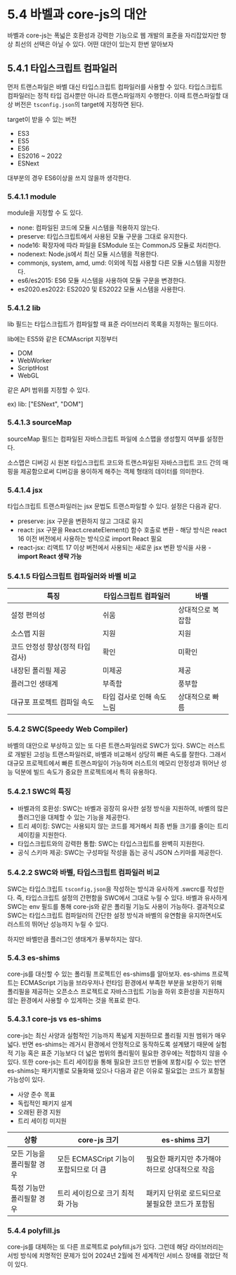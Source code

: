 # 5.4 바벨과 core-js의 대안

바벨과 core-js는 폭넓은 호환성과 강력한 기능으로 웹 개발의 표준을 자리잡았지만 항상 최선의 선택은 아닐 수 있다.
어떤 대안이 있는지 한번 알아보자

## 5.4.1 타입스크립트 컴파일러

먼저 트랜스파일은 바벨 대신 타입스크립트 컴파일러를 사용할 수 있다.
타입스크립트 컴파일러는 정적 타입 검사뿐만 아니라 트랜스파일까지 수행한다.
이때 트랜스파일할 대상 버전은 `tsconfig.json`의 target에 지정하면 된다.

target이 받을 수 있는 버전

- ES3
- ES5
- ES6
- ES2016 ~ 2022
- ESNext

대부분의 경우 ES6이상을 쓰지 않을까 생각한다.

### 5.4.1.1 module

module을 지정할 수 도 있다.

- none: 컴파일된 코드에 모듈 시스템을 적용하지 않는다.
- preserve: 타입스크립트에서 사용된 모듈 구문을 그대로 유지한다.
- node16: 확장자에 따라 파일을 ESModule 또는 CommonJS 모듈로 처리한다.
- nodenext: Node.js에서 최신 모듈 시스템을 적용한다.
- commonjs, system, amd, umd: 이외에 직접 사용할 다른 모듈 시스템을 지정한다.
- es6/es2015: ES6 모듈 시스템을 사용하여 모듈 구문을 변경한다.
- es2020.es2022: ES2020 및 ES2022 모듈 시스템을 사용한다.

### 5.4.1.2 lib

lib 필드는 타입스크립트가 컴파일할 때 표준 라이브러리 목록을 지정하는 필드이다.

lib에는 ES5와 같은 ECMAscript 지정부터

- DOM
- WebWorker
- ScriptHost
- WebGL

같은 API 범위를 지정할 수 있다.

ex) lib: ["ESNext", "DOM"]

### 5.4.1.3 sourceMap

sourceMap 필드는 컴파일된 자바스크립트 파일에 소스맵을 생성할지 여부를 설정한다.

소스맵은 디버깅 시 원본 타입스크립트 코드와 트랜스파일된 자바스크립트 코드 간의 매핑을 제공함으로써 디버깅을 용이하게 해주는 객체 형태의 데이터를 의미한다.

### 5.4.1.4 jsx

타입스크립트 트랜스파일러는 jsx 문법도 트랜스파일할 수 있다.
설정은 다음과 같다.

- preserve: jsx 구문을 변환하지 않고 그대로 유지
- react: jsx 구문을 React.createElement() 함수 호출로 변환 - 해당 방식은 react 16 이전 버전에서 사용하는 방식으로 import React 필요
- react-jsx: 리액트 17 이상 버전에서 사용되는 새로운 jsx 변환 방식을 사용 - **import React 생략 가능**

### 5.4.1.5 타입스크립트 컴파일러와 바벨 비교

| 특징                             | 타입스크립트 컴파일러      | 바벨              |
| -------------------------------- | -------------------------- | ----------------- |
| 설정 편의성                      | 쉬움                       | 상대적으로 복잡함 |
| 소스맵 지원                      | 지원                       | 지원              |
| 코드 안정성 향상(정적 타입 검사) | 확인                       | 미확인            |
| 내장된 폴리필 제공               | 미제공                     | 제공              |
| 플러그인 생태계                  | 부족함                     | 풍부함            |
| 대규포 프로젝트 컴파일 속도      | 타입 검사로 인해 속도 느림 | 상대적으로 빠름   |

### 5.4.2 SWC(Speedy Web Compiler)

바벨의 대안으로 부상하고 있는 또 다른 트랜스파일러로 SWC가 있다.
SWC는 러스트로 개발된 고성능 트랜스파일러로, 바벨과 비교해서 상당히 빠른 속도를 잘한다.
그래서 대규모 프로젝트에서 빠른 트랜스파일이 가능하며 러스트의 메모리 안정성과 뛰어난 성능 덕분에 빌드 속도가 중요한 프로젝트에서 특히 유용하다.

### 5.4.2.1 SWC의 특징

- 바벨과의 호환성: SWC는 바벨과 굉장히 유사한 설정 방식을 지원하여, 바벨의 많은 플러그인을 대체할 수 있는 기능을 제공한다.
- 트리 셰이킹: SWC는 사용되지 않는 코드를 제거해서 최종 번들 크기를 줄이는 트리 셰이킹을 지원한다.
- 타입스크립트와의 강력한 통합: SWC는 타입스크립트를 완벽히 지원한다.
- 공식 스키마 제공: SWC는 구성파일 작성을 돕는 공식 JSON 스키마를 제공한다.

### 5.4.2.2 SWC와 바벨, 타입스크립트 컴파일러 비교

SWC는 타입스크립트 `tsconfig,json`을 작성하는 방식과 유사하게 .swcrc를 작성한다. 즉, 타입스크립트 설정의 간편함을 SWC에서 그대로 누릴 수 있다. 바벨과 유사하게 SWC는 env 필드를 통해 core-js와 같은 폴리필 기능도 사용이 가능하다.
결과적으로 SWC는 타입스크립트 컴파일러의 간단한 설정 방식과 바벨의 유연함을 유지하면서도 러스트의 뛰어난 성능까지 누릴 수 있다.

하지만 바벨만큼 플러그인 생태계가 풍부하지는 않다.

### 5.4.3 es-shims

core-js를 대신할 수 있는 폴리필 프로젝트인 es-shims를 알아보자.
es-shims 프로젝트는 ECMAScript 기능을 브라우저나 런타임 환경에서 부족한 부분을 보완하기 위해 폴리필을 제공하는 오픈소스 프로젝트로 자바스크립트 기능을 하위 호환성을 지원하지 않는 환경에서 사용할 수 있게하는 것을 목표로 한다.

### 5.4.3.1 core-js vs es-shims

core-js는 최신 사양과 실험적인 기능까지 폭넒게 지원하므로 폴리필 지원 범위가 매우 넓다. 반면 es-shims는 레거시 환경에서 안정적으로 동작하도록 설계됐기 때문에 실험적 기능 혹은 표준 기능보다 더 넓은 범위의 폴리필이 필요한 경우에는 적합하지 않을 수 있다.
또한 core-js는 트리 세이킹을 통해 필요한 코드만 번들에 포함시킬 수 있는 반면 es-shims는 패키지별로 모듈화돼 있으나 다음과 같은 이유로 필요없는 코드가 포함될 가능성이 있다.

- 사양 준수 목표
- 독립적인 패키지 설계
- 오래된 환경 지원
- 트리 세이킹 미지원

| 상황                      | core-js 크기                            | es-shims 크기                                   |
| ------------------------- | --------------------------------------- | ----------------------------------------------- |
| 모든 기능을 폴리필할 경우 | 모든 ECMASCript 기능이 포함되므로 더 큼 | 필요한 패키지만 추가해야 하므로 상대적으로 작음 |
| 특정 기능만 폴리필할 경우 | 트리 세이킹으로 크기 최적화 가능        | 패키지 단위로 로드되므로 불필요한 코드가 포함됨 |

### 5.4.4 polyfill.js

core-js를 대체하는 또 다른 프로젝트로 polyfill.js가 있다.
그런데 해당 라이브러리는 서빙 방식에 치명적인 문제가 있어 2024년 2월에 전 세계적인 서비스 장애를 겪았단 적이 있다.

